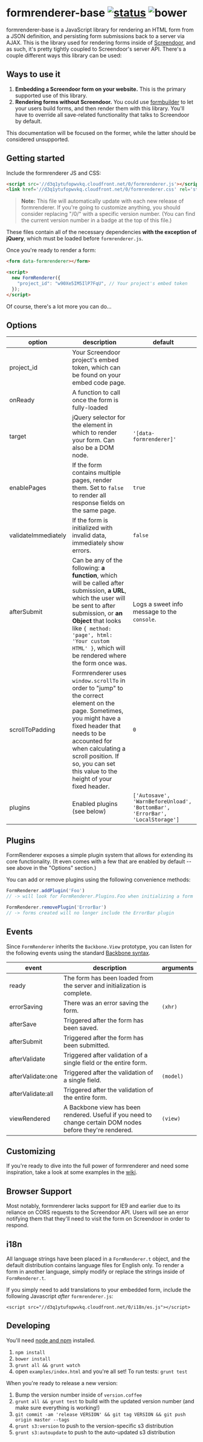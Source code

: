 formrenderer-base [![status]](https://circleci.com/gh/dobtco/formrenderer-base/tree/master) ![bower]
=================

formrenderer-base is a JavaScript library for rendering an HTML form from a JSON definition, and persisting form submissions back to a server via AJAX. This is the library used for rendering forms inside of [Screendoor](http://www.dobt.co/screendoor), and as such, it's pretty tightly coupled to Screendoor's server API. There's a couple different ways this library can be used:

## Ways to use it

1. **Embedding a Screendoor form on your website.** This is the primary supported use of this library.
2. **Rendering forms without Screendoor.** You could use [formbuilder](https://github.com/dobtco/formbuilder) to let your users build forms, and then render them with this library. You'll have to override all save-related functionality that talks to Screendoor by default.

This documentation will be focused on the former, while the latter should be considered unsupported.

## Getting started

Include the formrenderer JS and CSS:

```html
<script src='//d3q1ytufopwvkq.cloudfront.net/0/formrenderer.js'></script>
<link href='//d3q1ytufopwvkq.cloudfront.net/0/formrenderer.css' rel='stylesheet' />
```

> **Note:** This file will automatically update with each new release of formrenderer. If you're going to customize anything, you should consider replacing "/0/" with a specific version number. (You can find the current version number in a badge at the top of this file.)

These files contain all of the necessary dependencies **with the exception of jQuery**, which must be loaded before `formrenderer.js`.

Once you're ready to render a form:

```html
<form data-formrenderer></form>

<script>
  new FormRenderer({
    "project_id": "w90Xe5IM5IlP7FqU", // Your project's embed token
  });
</script>
```

Of course, there's a lot more you can do...

## Options

| option | description | default |
| --- | --- | --- |
| project_id | Your Screendoor project's embed token, which can be found on your embed code page. |  |
| onReady | A function to call once the form is fully-loaded |  |
| target | jQuery selector for the element in which to render your form. Can also be a DOM node. | `'[data-formrenderer]'` |
| enablePages | If the form contains multiple pages, render them. Set to `false` to render all response fields on the same page. | `true` |
| validateImmediately | If the form is initialized with invalid data, immediately show errors. | `false` |
| afterSubmit | Can be any of the following: **a function**, which will be called after submission, **a URL**, which the user will be sent to after submission, or **an Object** that looks like `{ method: 'page', html: 'Your custom HTML' }`, which will be rendered where the form once was. | Logs a sweet info message to the `console`. |
| scrollToPadding | Formrenderer uses `window.scrollTo` in order to "jump" to the correct element on the page. Sometimes, you might have a fixed header that needs to be accounted for when calculating a scroll position. If so, you can set this value to the height of your fixed header. | `0` |
| plugins | Enabled plugins (see below) | `['Autosave', 'WarnBeforeUnload', 'BottomBar', 'ErrorBar', 'LocalStorage']` |

## Plugins

FormRenderer exposes a simple plugin system that allows for extending its core functionality. (It even comes with a few that are enabled by default -- see above in the "Options" section.)

You can add or remove plugins using the following convenience methods:

```js
FormRenderer.addPlugin('Foo') 
// -> will look for FormRenderer.Plugins.Foo when initializing a form

FormRenderer.removePlugin('ErrorBar') 
// -> forms created will no longer include the ErrorBar plugin
```

## Events

Since `FormRenderer` inherits the `Backbone.View` prototype, you can listen for the following events using the standard [Backbone syntax](http://backbonejs.org/#Events).

| event | description | arguments |
| --- | --- | --- |
| ready | The form has been loaded from the server and initialization is complete. | |
| errorSaving | There was an error saving the form. | `(xhr)` |
| afterSave | Triggered after the form has been saved. | |
| afterSubmit | Triggered after the form has been submitted. | |
| afterValidate | Triggered after validation of a single field or the entire form. | |
| afterValidate:one | Triggered after the validation of a single field. | `(model)` |
| afterValidate:all | Triggered after the validation of the entire form. | |
| viewRendered | A Backbone view has been rendered. Useful if you need to change certain DOM nodes before they're rendered. | `(view)` |

## Customizing

If you're ready to dive into the full power of formrenderer and need some inspiration, take a look at some examples in the [wiki](https://github.com/dobtco/formrenderer-base/wiki).

## Browser Support

Most notably, formrenderer lacks support for IE9 and earlier due to its reliance on CORS requests to the Screendoor API. Users will see an error notifying them that they'll need to visit the form on Screendoor in order to respond.

## i18n

All language strings have been placed in a `FormRenderer.t` object, and the default distribution contains language files for English only. To render a form in another language, simply modify or replace the strings inside of `FormRenderer.t`.

If you simply need to add translations to your embedded form, include the following Javascript _after_ `formrenderer.js`:

```
<script src="//d3q1ytufopwvkq.cloudfront.net/0/i18n/es.js"></script>
```

## Developing

You'll need [node and npm](http://nodejs.org/) installed.

1. `npm install`
2. `bower install`
3. `grunt all && grunt watch`
4. open `examples/index.html` and you're all set! To run tests: `grunt test`

When you're ready to release a new version:

1. Bump the version number inside of `version.coffee`
2. `grunt all && grunt test` to build with the updated version number (and make sure everything is working!)
3. `git commit -am 'release VERSION' && git tag VERSION && git push origin master --tags`
4. `grunt s3:version` to push to the version-specific s3 distribution
5. `grunt s3:autoupdate` to push to the auto-updated s3 distribution

[status]: https://circleci-badges.herokuapp.com/dobtco/formrenderer-base/0532babff46c3141013e1c5aca8fd90d862affe9
[bower]: https://img.shields.io/bower/v/formrenderer-base.svg
